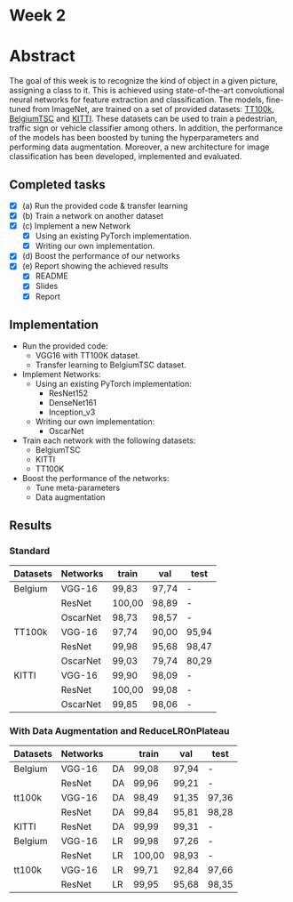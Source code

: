 # Week 2

# Abstract

The goal of this week is to recognize the kind of object in a given picture, assigning a class to it. This is achieved using state-of-the-art convolutional neural networks for feature extraction and classification. The models, fine-tuned from ImageNet, are trained on a set of provided datasets: [TT100k](https://cg.cs.tsinghua.edu.cn/traffic-sign/), [BelgiumTSC](https://btsd.ethz.ch/shareddata/) and [KITTI](http://www.cvlibs.net/datasets/kitti/). These datasets can be used to train a pedestrian, traffic sign or vehicle classifier among others. In addition, the performance of the models has been boosted by tuning the hyperparameters and performing data augmentation. Moreover, a new architecture for image classification has been developed, implemented and evaluated.

## Completed tasks

- [x] (a) Run the provided code & transfer learning
- [x] (b) Train a network on another dataset
- [x] (c) Implement a new Network
    - [x] Using an existing PyTorch implementation.
    - [x] Writing our own implementation.
- [x] (d) Boost the performance of our networks 
- [x] (e) Report showing the achieved results
    - [x] README
    - [x] Slides
    - [x] Report

## Implementation

- Run the provided code:
	- VGG16 with TT100K dataset.
	- Transfer learning to BelgiumTSC dataset.
- Implement Networks:
    - Using an existing PyTorch implementation:
		- ResNet152
		- DenseNet161
		- Inception_v3
    - Writing our own implementation:
		- OscarNet
- Train each network with the following datasets:
	- BelgiumTSC
	- KITTI 
	- TT100K
- Boost the performance of the networks:
	- Tune meta-parameters
	- Data augmentation
	
## Results

### Standard

| Datasets | Networks | train  | val   | test  |
|----------|----------|--------|-------|-------|
| Belgium  | VGG-16   | 99,83  | 97,74 | -     |
|          | ResNet   | 100,00 | 98,89 | -     |
|          | OscarNet | 98,73  | 98,57 | -     |
| TT100k   | VGG-16   | 97,74  | 90,00 | 95,94 |
|          | ResNet   | 99,98  | 95,68 | 98,47 |
|          | OscarNet | 99,03  | 79,74 | 80,29 |
| KITTI    | VGG-16   | 99,90  | 98,09 | -     |
|          | ResNet   | 100,00 | 99,08 | -     |
|          | OscarNet | 99,85  | 98,06 | -     |

### With Data Augmentation and ReduceLROnPlateau

| Datasets | Networks |    | train | val   | test  |
|----------|----------|----|-------|-------|-------|
| Belgium  | VGG-16   | DA | 99,08 | 97,94 | -     |
|          | ResNet   | DA | 99,96 | 99,21 | -     |
| tt100k   | VGG-16   | DA | 98,49 | 91,35 | 97,36 |
|          | ResNet   | DA | 99,84 | 95,81 | 98,28 |
| KITTI    | ResNet   | DA | 99,99 | 99,31 | -     |
| Belgium  | VGG-16   | LR | 99,98 | 97,26 | -     |
|          | ResNet   | LR | 100,00| 98,93 | -     |
| tt100k   | VGG-16   | LR | 99,71 | 92,84 | 97,66 |
|          | ResNet   | LR | 99,95 | 95,68 | 98,35 |
